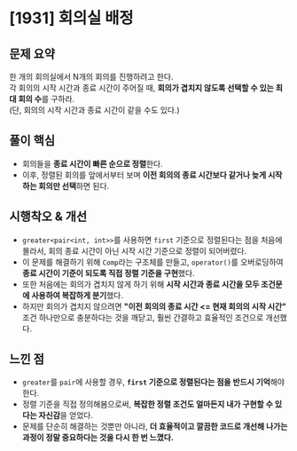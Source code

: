 # [1931] 회의실 배정

## 문제 요약
한 개의 회의실에서 N개의 회의를 진행하려고 한다.  
각 회의의 시작 시간과 종료 시간이 주어질 때, **회의가 겹치지 않도록 선택할 수 있는 최대 회의 수**를 구하라.  
(단, 회의의 시작 시간과 종료 시간이 같을 수도 있다.)

## 풀이 핵심
- 회의들을 **종료 시간이 빠른 순으로 정렬**한다.
- 이후, 정렬된 회의를 앞에서부터 보며 **이전 회의의 종료 시간보다 같거나 늦게 시작하는 회의만 선택**하면 된다.

## 시행착오 & 개선
- `greater<pair<int, int>>`를 사용하면 `first` 기준으로 정렬된다는 점을 처음에 몰라서, 회의 종료 시간이 아닌 시작 시간 기준으로 정렬이 되어버렸다.
- 이 문제를 해결하기 위해 `Comp`라는 구조체를 만들고, `operator()`를 오버로딩하여 **종료 시간이 기준이 되도록 직접 정렬 기준을 구현**했다.
- 또한 처음에는 회의가 겹치지 않게 하기 위해 **시작 시간과 종료 시간을 모두 조건문에 사용하여 복잡하게 분기**했다.
- 하지만 회의가 겹치지 않으려면 **"이전 회의의 종료 시간 <= 현재 회의의 시작 시간"** 조건 하나만으로 충분하다는 것을 깨닫고, 훨씬 간결하고 효율적인 조건으로 개선했다.

## 느낀 점
- `greater`를 `pair`에 사용할 경우, **`first` 기준으로 정렬된다는 점을 반드시 기억**해야 한다.
- 정렬 기준을 직접 정의해봄으로써, **복잡한 정렬 조건도 얼마든지 내가 구현할 수 있다는 자신감**을 얻었다.
- 문제를 단순히 해결하는 것뿐만 아니라, **더 효율적이고 깔끔한 코드로 개선해 나가는 과정이 정말 중요하다는 것을 다시 한 번 느꼈다.**
